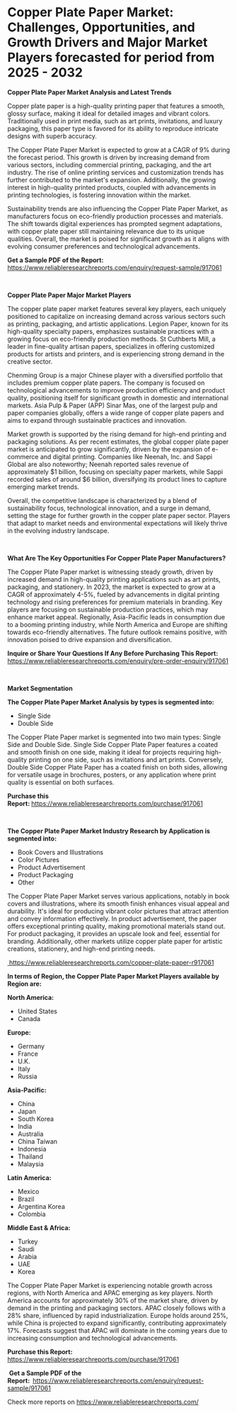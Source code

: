 <p><h1>Copper Plate Paper Market: Challenges, Opportunities, and Growth Drivers and Major Market Players forecasted for period from 2025 - 2032</h1></p><p><strong>Copper Plate Paper Market Analysis and Latest Trends</strong></p>
<p><p>Copper plate paper is a high-quality printing paper that features a smooth, glossy surface, making it ideal for detailed images and vibrant colors. Traditionally used in print media, such as art prints, invitations, and luxury packaging, this paper type is favored for its ability to reproduce intricate designs with superb accuracy.</p><p>The Copper Plate Paper Market is expected to grow at a CAGR of 9% during the forecast period. This growth is driven by increasing demand from various sectors, including commercial printing, packaging, and the art industry. The rise of online printing services and customization trends has further contributed to the market's expansion. Additionally, the growing interest in high-quality printed products, coupled with advancements in printing technologies, is fostering innovation within the market. </p><p>Sustainability trends are also influencing the Copper Plate Paper Market, as manufacturers focus on eco-friendly production processes and materials. The shift towards digital experiences has prompted segment adaptations, with copper plate paper still maintaining relevance due to its unique qualities. Overall, the market is poised for significant growth as it aligns with evolving consumer preferences and technological advancements.</p></p>
<p><strong>Get a Sample PDF of the Report:&nbsp;</strong> <a href="https://www.reliableresearchreports.com/enquiry/request-sample/917061?utm_campaign=3576&utm_medium=2&utm_source=Github&utm_content=ia&utm_term=01042025&utm_id=copper-plate-paper">https://www.reliableresearchreports.com/enquiry/request-sample/917061</a></p>
<p>&nbsp;</p>
<p><strong>Copper Plate Paper Major Market Players</strong></p>
<p><p>The copper plate paper market features several key players, each uniquely positioned to capitalize on increasing demand across various sectors such as printing, packaging, and artistic applications. Legion Paper, known for its high-quality specialty papers, emphasizes sustainable practices with a growing focus on eco-friendly production methods. St Cuthberts Mill, a leader in fine-quality artisan papers, specializes in offering customized products for artists and printers, and is experiencing strong demand in the creative sector.</p><p>Chenming Group is a major Chinese player with a diversified portfolio that includes premium copper plate papers. The company is focused on technological advancements to improve production efficiency and product quality, positioning itself for significant growth in domestic and international markets. Asia Pulp & Paper (APP) Sinar Mas, one of the largest pulp and paper companies globally, offers a wide range of copper plate papers and aims to expand through sustainable practices and innovation.</p><p>Market growth is supported by the rising demand for high-end printing and packaging solutions. As per recent estimates, the global copper plate paper market is anticipated to grow significantly, driven by the expansion of e-commerce and digital printing. Companies like Neenah, Inc. and Sappi Global are also noteworthy; Neenah reported sales revenue of approximately $1 billion, focusing on specialty paper markets, while Sappi recorded sales of around $6 billion, diversifying its product lines to capture emerging market trends.</p><p>Overall, the competitive landscape is characterized by a blend of sustainability focus, technological innovation, and a surge in demand, setting the stage for further growth in the copper plate paper sector. Players that adapt to market needs and environmental expectations will likely thrive in the evolving industry landscape.</p></p>
<p>&nbsp;</p>
<p><strong>What Are The Key Opportunities For Copper Plate Paper Manufacturers?</strong></p>
<p><p>The Copper Plate Paper market is witnessing steady growth, driven by increased demand in high-quality printing applications such as art prints, packaging, and stationery. In 2023, the market is expected to grow at a CAGR of approximately 4-5%, fueled by advancements in digital printing technology and rising preferences for premium materials in branding. Key players are focusing on sustainable production practices, which may enhance market appeal. Regionally, Asia-Pacific leads in consumption due to a booming printing industry, while North America and Europe are shifting towards eco-friendly alternatives. The future outlook remains positive, with innovation poised to drive expansion and diversification.</p></p>
<p><strong>Inquire or Share Your Questions If Any Before Purchasing This Report:</strong> <a href="https://www.reliableresearchreports.com/enquiry/pre-order-enquiry/917061?utm_campaign=3576&utm_medium=2&utm_source=Github&utm_content=ia&utm_term=01042025&utm_id=copper-plate-paper">https://www.reliableresearchreports.com/enquiry/pre-order-enquiry/917061</a></p>
<p>&nbsp;</p>
<p><strong>Market Segmentation</strong></p>
<p><strong>The Copper Plate Paper Market Analysis by types is segmented into:</strong></p>
<p><ul><li>Single Side</li><li>Double Side</li></ul></p>
<p><p>The Copper Plate Paper market is segmented into two main types: Single Side and Double Side. Single Side Copper Plate Paper features a coated and smooth finish on one side, making it ideal for projects requiring high-quality printing on one side, such as invitations and art prints. Conversely, Double Side Copper Plate Paper has a coated finish on both sides, allowing for versatile usage in brochures, posters, or any application where print quality is essential on both surfaces.</p></p>
<p><strong>Purchase this Report:&nbsp;</strong><a href="https://www.reliableresearchreports.com/purchase/917061?utm_campaign=3576&utm_medium=2&utm_source=Github&utm_content=ia&utm_term=01042025&utm_id=copper-plate-paper">https://www.reliableresearchreports.com/purchase/917061</a></p>
<p>&nbsp;</p>
<p><strong>The Copper Plate Paper Market Industry Research by Application is segmented into:</strong></p>
<p><ul><li>Book Covers and Illustrations</li><li>Color Pictures</li><li>Product Advertisement</li><li>Product Packaging</li><li>Other</li></ul></p>
<p><p>The Copper Plate Paper Market serves various applications, notably in book covers and illustrations, where its smooth finish enhances visual appeal and durability. It's ideal for producing vibrant color pictures that attract attention and convey information effectively. In product advertisement, the paper offers exceptional printing quality, making promotional materials stand out. For product packaging, it provides an upscale look and feel, essential for branding. Additionally, other markets utilize copper plate paper for artistic creations, stationery, and high-end printing needs.</p></p>
<p><a href="https://www.reliableresearchreports.com/copper-plate-paper-r917061?utm_campaign=3576&utm_medium=2&utm_source=Github&utm_content=ia&utm_term=01042025&utm_id=copper-plate-paper">&nbsp;https://www.reliableresearchreports.com/copper-plate-paper-r917061</a></p>
<p><strong>In terms of Region, the Copper Plate Paper Market Players available by Region are:</strong></p>
<p>
    <p> <strong> North America: </strong>
        <ul>
            <li>United States</li>
            <li>Canada</li>
        </ul>
        </p> 
    <p> <strong> Europe: </strong>
        <ul>
            <li>Germany</li>
            <li>France</li>
            <li>U.K.</li>
            <li>Italy</li>
            <li>Russia</li>
        </ul>
        </p> 
    <p> <strong> Asia-Pacific: </strong>
        <ul>
            <li>China</li>
            <li>Japan</li>
            <li>South Korea</li>
            <li>India</li>
            <li>Australia</li>
            <li>China Taiwan</li>
            <li>Indonesia</li>
            <li>Thailand</li>
            <li>Malaysia</li>
        </ul>
        </p> 
    <p> <strong> Latin America: </strong>
        <ul>
            <li>Mexico</li>
            <li>Brazil</li>
            <li>Argentina Korea</li>
            <li>Colombia</li>
        </ul>
        </p> 
    <p> <strong> Middle East & Africa: </strong>
        <ul>
            <li>Turkey</li>
            <li>Saudi</li>
            <li>Arabia</li>
            <li>UAE</li>
            <li>Korea</li>
        </ul>
    </p>
    </p>
<p><p>The Copper Plate Paper Market is experiencing notable growth across regions, with North America and APAC emerging as key players. North America accounts for approximately 30% of the market share, driven by demand in the printing and packaging sectors. APAC closely follows with a 28% share, influenced by rapid industrialization. Europe holds around 25%, while China is projected to expand significantly, contributing approximately 17%. Forecasts suggest that APAC will dominate in the coming years due to increasing consumption and technological advancements.</p></p>
<p><strong>Purchase this Report: </strong><a href="https://www.reliableresearchreports.com/purchase/917061?utm_campaign=3576&utm_medium=2&utm_source=Github&utm_content=ia&utm_term=01042025&utm_id=copper-plate-paper">https://www.reliableresearchreports.com/purchase/917061</a></p>
<p>&nbsp;<strong>Get a Sample PDF of the Report:&nbsp;&nbsp;</strong><a href="https://www.reliableresearchreports.com/enquiry/request-sample/917061?utm_campaign=3576&utm_medium=2&utm_source=Github&utm_content=ia&utm_term=01042025&utm_id=copper-plate-paper">https://www.reliableresearchreports.com/enquiry/request-sample/917061</a></p>
<p><strong></strong></p>
<p>Check more reports on <a href="https://www.reliableresearchreports.com/?utm_campaign=3576&utm_medium=2&utm_source=Github&utm_content=ia&utm_term=01042025&utm_id=copper-plate-paper">https://www.reliableresearchreports.com/</a></p>